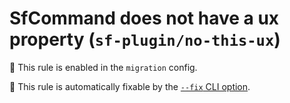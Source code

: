 # SfCommand does not have a ux property (`sf-plugin/no-this-ux`)

💼 This rule is enabled in the `migration` config.

🔧 This rule is automatically fixable by the [`--fix` CLI option](https://eslint.org/docs/latest/user-guide/command-line-interface#--fix).

<!-- end auto-generated rule header -->
